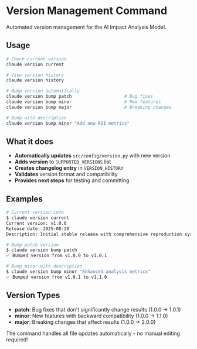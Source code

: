 # Version Management Command

Automated version management for the AI Impact Analysis Model.

## Usage

```bash
# Check current version
claude version current

# View version history  
claude version history

# Bump version automatically
claude version bump patch                    # Bug fixes
claude version bump minor                    # New features
claude version bump major                    # Breaking changes

# Bump with description
claude version bump minor "Add new ROI metrics"
```

## What it does

- **Automatically updates** `src/config/version.py` with new version
- **Adds version** to `SUPPORTED_VERSIONS` list
- **Creates changelog entry** in `VERSION_HISTORY`
- **Validates** version format and compatibility
- **Provides next steps** for testing and committing

## Examples

```bash
# Current version info
$ claude version current
Current version: v1.0.0
Release date: 2025-08-20
Description: Initial stable release with comprehensive reproduction system

# Bump patch version
$ claude version bump patch
✅ Bumped version from v1.0.0 to v1.0.1

# Bump minor with description
$ claude version bump minor "Enhanced analysis metrics"
✅ Bumped version from v1.0.1 to v1.1.0
```

## Version Types

- **patch**: Bug fixes that don't significantly change results (1.0.0 → 1.0.1)
- **minor**: New features with backward compatibility (1.0.0 → 1.1.0)
- **major**: Breaking changes that affect results (1.0.0 → 2.0.0)

The command handles all file updates automatically - no manual editing required!